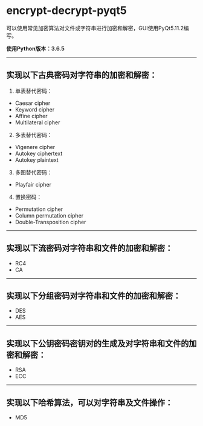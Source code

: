 # encrypt-decrypt-pyqt5

可以使用常见加密算法对文件或字符串进行加密和解密，GUI使用PyQt5.11.2编写。

**使用Python版本：3.6.5**

---
## 实现以下古典密码对字符串的加密和解密：
1. 单表替代密码：
* Caesar cipher
* Keyword cipher
* Affine cipher
* Multilateral cipher

2. 多表替代密码：
* Vigenere cipher
* Autokey ciphertext
* Autokey plaintext

3. 多图替代密码：
* Playfair cipher

4. 置换密码：
* Permutation cipher
* Column permutation cipher
* Double-Transposition cipher
---
## 实现以下流密码对字符串和文件的加密和解密：
* RC4
* CA
---
## 实现以下分组密码对字符串和文件的加密和解密：
* DES
* AES
---
## 实现以下公钥密码密钥对的生成及对字符串和文件的加密和解密：
* RSA
* ECC
---
## 实现以下哈希算法，可以对字符串及文件操作：
* MD5
